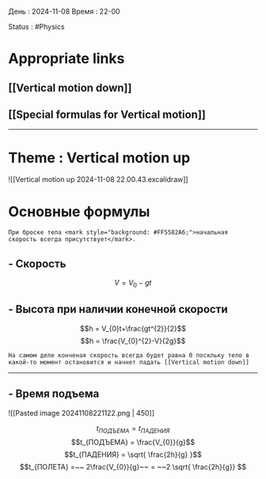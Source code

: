 

День : 2024-11-08 
Время : 22-00

Status : #Physics  


# Appropriate links
 ## [[Vertical motion down]]
 ## [[Special formulas for Vertical motion]]
 
---

# Theme : Vertical motion up


![[Vertical motion up 2024-11-08 22.00.43.excalidraw]]


 # Основные формулы

 ```ad-important
При броске тела <mark style="background: #FF5582A6;">начальная скорость всегда присутствует</mark>. 

```

## - Скорость

$$V=V_{0}-gt$$
## - Высота при наличии конечной скорости

$$h = V_{0}t+\frac{gt^{2}}{2}$$
$$h = \frac{V_{0}^{2}-V}{2g}$$

```ad-important
На самом деле конченая скорость всегда будет равна 0 поскльку тело в какой-то момент остановится и начнет падать [[Vertical motion down]]

```





---
## - Время подъема



![[Pasted image 20241108221122.png | 450]]

$$t_{ПОДЪЕМА}=t_{ПАДЕНИЯ}$$
$$t_{ПОДЪЕМА} = \frac{V_{0}}{g}$$$$t_{ПАДЕНИЯ} = \sqrt{ \frac{2h}{g} }$$
$$t_{ПОЛЕТА} =~~ 2\frac{V_{0}}{g}~~ = ~~2 \sqrt{ \frac{2h}{g}} $$